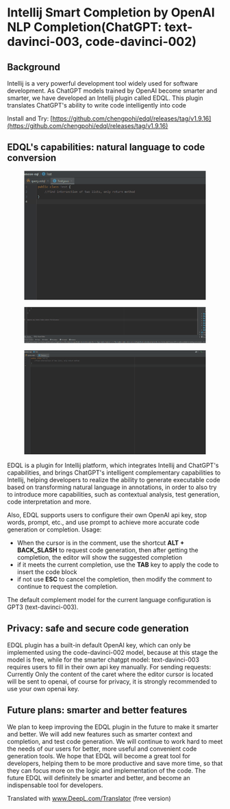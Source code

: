 # Intellij Smart Completion by OpenAI NLP Completion(ChatGPT: text-davinci-003, code-davinci-002)

## Background

Intellij is a very powerful development tool widely used for software development. As ChatGPT models trained by
OpenAI become smarter and smarter, we have developed an Intellij plugin called EDQL. This plugin translates ChatGPT's
ability to write code intelligently into code

Install and Try: [https://github.com/chengpohi/edql/releases/tag/v1.9.16](https://github.com/chengpohi/edql/releases/tag/v1.9.16)

## EDQL's capabilities: natural language to code conversion

<figure><img src="/.gitbook/assets/java-code-generation.gif" alt=""><figcaption></figcaption></figure>

<figure><img src="/.gitbook/assets/openai-query.gif" alt=""><figcaption></figcaption></figure>

<figure><img src="/.gitbook/assets/filetype-settings.gif" alt=""><figcaption></figcaption></figure>

EDQL is a plugin for Intellij platform, which integrates Intellij and ChatGPT's capabilities, and brings ChatGPT's
intelligent complementary capabilities to Intellij, helping developers to realize the ability to generate executable
code based on transforming natural language in annotations, in order to also try to introduce more capabilities, such as
contextual analysis, test generation, code interpretation and more.&#x20;

Also, EDQL supports users to configure their own OpenAI api key, stop words, prompt, etc., and use prompt to achieve
more accurate code generation or completion. Usage:&#x20;

* When the cursor is in the comment, use the shortcut **ALT + BACK\_SLASH** to request code generation, then after
  getting the completion, the editor will show the suggested completion&#x20;
* if it meets the current completion, use the **TAB** key to apply the code to insert the code block&#x20;
* if not use **ESC** to cancel the completion, then modify the comment to continue to request the completion.&#x20;

The default complement model for the current language configuration is GPT3 (text-davinci-003).

## Privacy: safe and secure code generation

EDQL plugin has a built-in default OpenAI key, which can only be implemented using the code-davinci-002 model, because
at this stage the model is free, while for the smarter chatgpt model: text-davinci-003 requires users to fill in their
own api key manually. For sending requests: Currently Only the content of the caret where the editor cursor is located
will be sent to openai, of course for privacy, it is strongly recommended to use your own openai key.

## Future plans: smarter and better features

We plan to keep improving the EDQL plugin in the future to make it smarter and better. We will add new features such as
smarter context and completion, and test code generation. We will continue to work hard to meet the needs of our users
for better, more useful and convenient code generation tools. We hope that EDQL will become a great tool for developers,
helping them to be more productive and save more time, so that they can focus more on the logic and implementation of
the code. The future EDQL will definitely be smarter and better, and become an indispensable tool for developers.

Translated with www.DeepL.com/Translator (free version)

